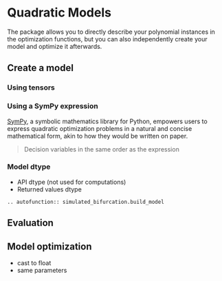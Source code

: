 # Quadratic Models

The package allows you to directly describe your polynomial instances in the optimization functions, but you can also independently create your model and optimize it afterwards.

## Create a model

### Using tensors

### Using a SymPy expression

[SymPy](https://www.sympy.org/), a symbolic mathematics library for Python, empowers users to express quadratic optimization problems in a natural and concise mathematical form, akin to how they would be written on paper.

> Decision variables in the same order as the expression

### Model dtype

- API dtype (not used for computations)
- Returned values dtype

```{eval-rst}
.. autofunction:: simulated_bifurcation.build_model
```

## Evaluation

## Model optimization

- cast to float
- same parameters 
